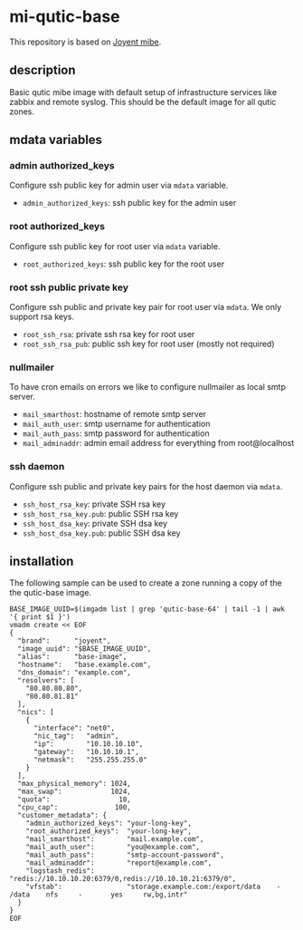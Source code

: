 # mi-qutic-base

This repository is based on [Joyent mibe](https://github.com/joyent/mibe).

## description

Basic qutic mibe image with default setup of infrastructure services like
zabbix and remote syslog. This should be the default image for all qutic zones.

## mdata variables

### admin authorized_keys

Configure ssh public key for admin user via `mdata` variable.

- `admin_authorized_keys`: ssh public key for the admin user

### root authorized_keys

Configure ssh public key for root user via `mdata` variable.

- `root_authorized_keys`: ssh public key for the root user

### root ssh public private key

Configure ssh public and private key pair for root user via `mdata`. We only
support rsa keys.

- `root_ssh_rsa`: private ssh rsa key for root user
- `root_ssh_rsa_pub`: public ssh key for root user (mostly not required)

### nullmailer

To have cron emails on errors we like to configure nullmailer as local smtp server.

- `mail_smarthost`: hostname of remote smtp server
- `mail_auth_user`: smtp username for authentication
- `mail_auth_pass`: smtp password for authentication
- `mail_adminaddr`: admin email address for everything from root@localhost

### ssh daemon

Configure ssh public and private key pairs for the host daemon via `mdata`.

- `ssh_host_rsa_key`:     private SSH rsa key
- `ssh_host_rsa_key.pub`: public SSH rsa key
- `ssh_host_dsa_key`:     private SSH dsa key
- `ssh_host_dsa_key.pub`: public SSH dsa key

## installation

The following sample can be used to create a zone running a copy of the the qutic-base image.

```
BASE_IMAGE_UUID=$(imgadm list | grep 'qutic-base-64' | tail -1 | awk '{ print $1 }')
vmadm create << EOF
{
  "brand":      "joyent",
  "image_uuid": "$BASE_IMAGE_UUID",
  "alias":      "base-image",
  "hostname":   "base.example.com",
  "dns_domain": "example.com",
  "resolvers": [
    "80.80.80.80",
    "80.80.81.81"
  ],
  "nics": [
    {
      "interface": "net0",
      "nic_tag":   "admin",
      "ip":        "10.10.10.10",
      "gateway":   "10.10.10.1",
      "netmask":   "255.255.255.0"
    }
  ],
  "max_physical_memory": 1024,
  "max_swap":            1024,
  "quota":                 10,
  "cpu_cap":              100,
  "customer_metadata": {
    "admin_authorized_keys": "your-long-key",
    "root_authorized_keys":  "your-long-key",
    "mail_smarthost":        "mail.example.com",
    "mail_auth_user":        "you@example.com",
    "mail_auth_pass":        "smtp-account-password",
    "mail_adminaddr":        "report@example.com",
    "logstash_redis":        "redis://10.10.10.20:6379/0,redis://10.10.10.21:6379/0",
    "vfstab":                "storage.example.com:/export/data    -       /data    nfs     -       yes     rw,bg,intr"
  }
}
EOF
```
